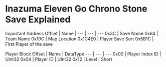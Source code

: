 # Inazuma Eleven Go Chrono Stone Save Explained

Important Address
Offset | Name |
--- | --- | ---
0x3C | Save Name 
0x64 | Team Name
0x10C | Map Location
0x1C4E0 | Player Save Sort
0x5B1C | First Player of the save

Player Block
Offset | Name | DataType
--- | --- | ---
0x00 | Player Index ID |  UInt32
0x04 | Player ID | UInt32
0x12 | Level | Short

